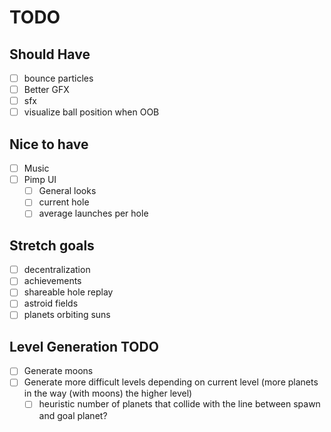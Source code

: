 # TODO

## Should Have

- [ ] bounce particles
- [ ] Better GFX
- [ ] sfx
- [ ] visualize ball position when OOB

## Nice to have

- [ ] Music
- [ ] Pimp UI
  - [ ] General looks
  - [ ] current hole
  - [ ] average launches per hole

## Stretch goals

- [ ] decentralization
- [ ] achievements
- [ ] shareable hole replay
- [ ] astroid fields
- [ ] planets orbiting suns

## Level Generation TODO

- [ ] Generate moons
- [ ] Generate more difficult levels depending on current level (more planets in the way (with moons) the higher level)
  - [ ] heuristic number of planets that collide with the line between spawn and goal planet?
